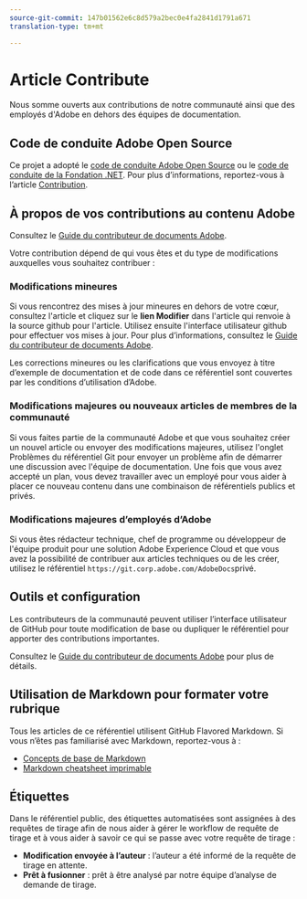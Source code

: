 ```yaml
---
source-git-commit: 147b01562e6c8d579a2bec0e4fa2841d1791a671
translation-type: tm+mt

---
```

# Article Contribute

Nous somme ouverts aux contributions de notre communauté ainsi que des employés d&#39;Adobe en dehors des équipes de documentation.

## Code de conduite Adobe Open Source

Ce projet a adopté le [code de conduite Adobe Open Source](https://docs.adobe.com/content/help/en/contributor/contributor-guide/conduct-contributions/code-of-conduct.html) ou le [code de conduite de la Fondation .NET](https://dotnetfoundation.org/code-of-conduct). Pour plus d’informations, reportez-vous à l’article [Contribution](https://docs.adobe.com/content/help/en/contributor/contributor-guide/conduct-contributions/contributing.html).

## À propos de vos contributions au contenu Adobe

Consultez le [Guide du contributeur de documents Adobe](https://docs.adobe.com/content/help/en/contributor/contributor-guide/introduction.html).

Votre contribution dépend de qui vous êtes et du type de modifications auxquelles vous souhaitez contribuer :

### Modifications mineures

Si vous rencontrez des mises à jour mineures en dehors de votre cœur, consultez l&#39;article et cliquez sur le **lien Modifier** dans l&#39;article qui renvoie à la source github pour l&#39;article. Utilisez ensuite l&#39;interface utilisateur github pour effectuer vos mises à jour. Pour plus d’informations, consultez le [Guide du contributeur de documents Adobe](https://docs.adobe.com/content/help/en/contributor/contributor-guide/introduction.html).

Les corrections mineures ou les clarifications que vous envoyez à titre d’exemple de documentation et de code dans ce référentiel sont couvertes par les conditions d’utilisation d’Adobe.

### Modifications majeures ou nouveaux articles de membres de la communauté

Si vous faites partie de la communauté Adobe et que vous souhaitez créer un nouvel article ou envoyer des modifications majeures, utilisez l&#39;onglet Problèmes du référentiel Git pour envoyer un problème afin de démarrer une discussion avec l&#39;équipe de documentation. Une fois que vous avez accepté un plan, vous devez travailler avec un employé pour vous aider à placer ce nouveau contenu dans une combinaison de référentiels publics et privés.

<!--
If you submit a pull request with significant changes to documentation and code examples, you'll see a message in the pull request asking you to submit an online contribution license agreement (CLA). We need you to complete the online form before we can review your pull request.
-->

### Modifications majeures d’employés d’Adobe

Si vous êtes rédacteur technique, chef de programme ou développeur de l&#39;équipe produit pour une solution Adobe Experience Cloud et que vous avez la possibilité de contribuer aux articles techniques ou de les créer, utilisez le référentiel `https://git.corp.adobe.com/AdobeDocs`privé. <!--Employees from other parts of the Adobe world should use the public repo for minor updates.-->

## Outils et configuration

Les contributeurs de la communauté peuvent utiliser l’interface utilisateur de GitHub pour toute modification de base ou dupliquer le référentiel pour apporter des contributions importantes.

Consultez le [Guide du contributeur de documents Adobe](https://docs.adobe.com/content/help/en/contributor/contributor-guide-for-adobe-documentation/introduction.html) pour plus de détails.

## Utilisation de Markdown pour formater votre rubrique

Tous les articles de ce référentiel utilisent GitHub Flavored Markdown. Si vous n’êtes pas familiarisé avec Markdown, reportez-vous à :

* [Concepts de base de Markdown](https://help.github.com/articles/markdown-basics/)
* [Markdown cheatsheet imprimable](https://guides.github.com/pdfs/markdown-cheatsheet-online.pdf)

## Étiquettes

Dans le référentiel public, des étiquettes automatisées sont assignées à des requêtes de tirage afin de nous aider à gérer le workflow de requête de tirage et à vous aider à savoir ce qui se passe avec votre requête de tirage :

* **Modification envoyée à l’auteur** : l’auteur a été informé de la requête de tirage en attente.
* **Prêt à fusionner** : prêt à être analysé par notre équipe d’analyse de demande de tirage.


